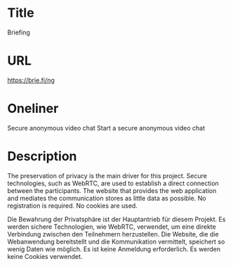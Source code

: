 # Title 

Briefing

# URL

https://brie.fi/ng

# Oneliner

Secure anonymous video chat
Start a secure anonymous video chat

# Description

The preservation of privacy is the main driver for this project. Secure technologies, such as WebRTC, are used to establish a direct connection between the participants. The website that provides the web application and mediates the communication stores as little data as possible. No registration is required. No cookies are used.


Die Bewahrung der Privatsphäre ist der Hauptantrieb für diesem Projekt. Es werden sichere Technologien, wie WebRTC, verwendet,  um eine direkte Verbindung zwischen den Teilnehmern herzustellen. Die Website, die die Webanwendung bereitstellt und die Kommunikation vermittelt, speichert so wenig Daten wie möglich. Es ist keine Anmeldung erforderlich. Es werden keine Cookies verwendet.

